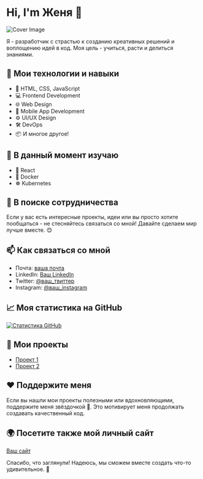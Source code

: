 # Hi, I'm Женя 👋

![Cover Image](https://www.meme-arsenal.com/memes/421ee3a572c91efb1ef0b302289314c0.jpg)

Я - разработчик с страстью к созданию креативных решений и воплощению идей в код. Моя цель - учиться, расти и делиться знаниями.

## 🔧 Мои технологии и навыки

- 🚀 HTML, CSS, JavaScript
- 💻 Frontend Development
- 🌐 Web Design
- 📱 Mobile App Development
- ⚙️ UI/UX Design
- 🛠️ DevOps
- 📦 И многое другое!

## 🌱 В данный момент изучаю

- 🌈 React
- 🚢 Docker
- ☸️ Kubernetes

## 🤝 В поиске сотрудничества

Если у вас есть интересные проекты, идеи или вы просто хотите пообщаться - не стесняйтесь связаться со мной! Давайте сделаем мир лучше вместе. 😊

## 📫 Как связаться со мной

- Почта: [ваша почта](mailto:ваша-почта@example.com)
- LinkedIn: [Ваш LinkedIn](https://www.linkedin.com/in/ваш-профиль)
- Twitter: [@ваш_твиттер](https://twitter.com/ваш-твиттер)
- Instagram: [@ваш_instagram](https://www.instagram.com/ваш-instagram)

## 📈 Моя статистика на GitHub

[![Статистика GitHub](https://github-readme-stats.vercel.app/api?username=ваше-имя&show_icons=true&count_private=true)](https://github.com/ваше-имя)

## 💼 Мои проекты

- [Проект 1](https://github.com/ваше-имя/проект-1)
- [Проект 2](https://github.com/ваше-имя/проект-2)

## ❤️ Поддержите меня

Если вы нашли мои проекты полезными или вдохновляющими, поддержите меня звёздочкой 🌟. Это мотивирует меня продолжать создавать качественный код.

## 🌍 Посетите также мой личный сайт

[Ваш сайт](https://ваш-сайт.com)

Спасибо, что заглянули! Надеюсь, мы сможем вместе создать что-то удивительное. 🚀
